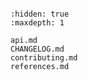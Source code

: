 ```{include} ../README.md

```

```{toctree}
:hidden: true
:maxdepth: 1

api.md
CHANGELOG.md
contributing.md
references.md
```
